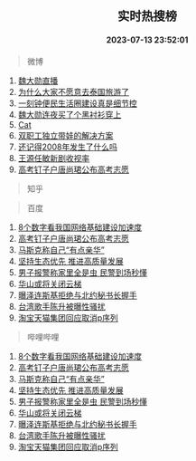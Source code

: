 <div align="center"><h2>实时热搜榜</h2><h4>2023-07-13 23:52:01</h4></div>

> 微博  

1. [魏大勋直播](https://s.weibo.com/weibo?q=%E9%AD%8F%E5%A4%A7%E5%8B%8B%E7%9B%B4%E6%92%AD&t=31&band_rank=1&Refer=top)<br />
2. [为什么大家不愿意去泰国旅游了](https://s.weibo.com/weibo?q=%23%E4%B8%BA%E4%BB%80%E4%B9%88%E5%A4%A7%E5%AE%B6%E4%B8%8D%E6%84%BF%E6%84%8F%E5%8E%BB%E6%B3%B0%E5%9B%BD%E6%97%85%E6%B8%B8%E4%BA%86%23&t=31&band_rank=2&Refer=top)<br />
3. [一刻钟便民生活圈建设真是细节控](https://s.weibo.com/weibo?q=%23%E4%B8%80%E5%88%BB%E9%92%9F%E4%BE%BF%E6%B0%91%E7%94%9F%E6%B4%BB%E5%9C%88%E5%BB%BA%E8%AE%BE%E7%9C%9F%E6%98%AF%E7%BB%86%E8%8A%82%E6%8E%A7%23&t=31&band_rank=3&Refer=top)<br />
4. [魏大勋连夜买了个黑衬衫穿上](https://s.weibo.com/weibo?q=%23%E9%AD%8F%E5%A4%A7%E5%8B%8B%E8%BF%9E%E5%A4%9C%E4%B9%B0%E4%BA%86%E4%B8%AA%E9%BB%91%E8%A1%AC%E8%A1%AB%E7%A9%BF%E4%B8%8A%23&t=31&band_rank=4&Refer=top)<br />
5. [Cat](https://s.weibo.com/weibo?q=Cat&t=31&band_rank=5&Refer=top)<br />
6. [双职工独立带娃的解决方案](https://s.weibo.com/weibo?q=%23%E5%8F%8C%E8%81%8C%E5%B7%A5%E7%8B%AC%E7%AB%8B%E5%B8%A6%E5%A8%83%E7%9A%84%E8%A7%A3%E5%86%B3%E6%96%B9%E6%A1%88%23&t=31&band_rank=6&Refer=top)<br />
7. [还记得2008年发生了什么吗](https://s.weibo.com/weibo?q=%E8%BF%98%E8%AE%B0%E5%BE%972008%E5%B9%B4%E5%8F%91%E7%94%9F%E4%BA%86%E4%BB%80%E4%B9%88%E5%90%97&t=31&band_rank=7&Refer=top)<br />
8. [王源任敏新剧收视率](https://s.weibo.com/weibo?q=%23%E7%8E%8B%E6%BA%90%E4%BB%BB%E6%95%8F%E6%96%B0%E5%89%A7%E6%94%B6%E8%A7%86%E7%8E%87%23&t=31&band_rank=8&Refer=top)<br />
9. [高考钉子户唐尚珺公布高考志愿](https://s.weibo.com/weibo?q=%23%E9%AB%98%E8%80%83%E9%92%89%E5%AD%90%E6%88%B7%E5%94%90%E5%B0%9A%E7%8F%BA%E5%85%AC%E5%B8%83%E9%AB%98%E8%80%83%E5%BF%97%E6%84%BF%23&t=31&band_rank=9&Refer=top)<br />

> 知乎  


> 百度  

1. [8个数字看我国网络基础建设加速度](https://www.baidu.com/s?wd=8%E4%B8%AA%E6%95%B0%E5%AD%97%E7%9C%8B%E6%88%91%E5%9B%BD%E7%BD%91%E7%BB%9C%E5%9F%BA%E7%A1%80%E5%BB%BA%E8%AE%BE%E5%8A%A0%E9%80%9F%E5%BA%A6&sa=fyb_news&rsv_dl=fyb_news)<br />
2. [高考钉子户唐尚珺公布高考志愿](https://www.baidu.com/s?wd=%E9%AB%98%E8%80%83%E9%92%89%E5%AD%90%E6%88%B7%E5%94%90%E5%B0%9A%E7%8F%BA%E5%85%AC%E5%B8%83%E9%AB%98%E8%80%83%E5%BF%97%E6%84%BF&sa=fyb_news&rsv_dl=fyb_news)<br />
3. [马斯克称自己“有点亲华”](https://www.baidu.com/s?wd=%E9%A9%AC%E6%96%AF%E5%85%8B%E7%A7%B0%E8%87%AA%E5%B7%B1%E2%80%9C%E6%9C%89%E7%82%B9%E4%BA%B2%E5%8D%8E%E2%80%9D&sa=fyb_news&rsv_dl=fyb_news)<br />
4. [坚持生态优先 推进高质量发展](https://www.baidu.com/s?wd=%E5%9D%9A%E6%8C%81%E7%94%9F%E6%80%81%E4%BC%98%E5%85%88+%E6%8E%A8%E8%BF%9B%E9%AB%98%E8%B4%A8%E9%87%8F%E5%8F%91%E5%B1%95&sa=fyb_news&rsv_dl=fyb_news)<br />
5. [男子报警称家里全是虫 民警到场秒懂](https://www.baidu.com/s?wd=%E7%94%B7%E5%AD%90%E6%8A%A5%E8%AD%A6%E7%A7%B0%E5%AE%B6%E9%87%8C%E5%85%A8%E6%98%AF%E8%99%AB+%E6%B0%91%E8%AD%A6%E5%88%B0%E5%9C%BA%E7%A7%92%E6%87%82&sa=fyb_news&rsv_dl=fyb_news)<br />
6. [华山或将关闭云梯](https://www.baidu.com/s?wd=%E5%8D%8E%E5%B1%B1%E6%88%96%E5%B0%86%E5%85%B3%E9%97%AD%E4%BA%91%E6%A2%AF&sa=fyb_news&rsv_dl=fyb_news)<br />
7. [曝泽连斯基拒绝与北约秘书长握手](https://www.baidu.com/s?wd=%E6%9B%9D%E6%B3%BD%E8%BF%9E%E6%96%AF%E5%9F%BA%E6%8B%92%E7%BB%9D%E4%B8%8E%E5%8C%97%E7%BA%A6%E7%A7%98%E4%B9%A6%E9%95%BF%E6%8F%A1%E6%89%8B&sa=fyb_news&rsv_dl=fyb_news)<br />
8. [台湾歌手陈升被曝性骚扰](https://www.baidu.com/s?wd=%E5%8F%B0%E6%B9%BE%E6%AD%8C%E6%89%8B%E9%99%88%E5%8D%87%E8%A2%AB%E6%9B%9D%E6%80%A7%E9%AA%9A%E6%89%B0&sa=fyb_news&rsv_dl=fyb_news)<br />
9. [淘宝天猫集团回应取消p序列](https://www.baidu.com/s?wd=%E6%B7%98%E5%AE%9D%E5%A4%A9%E7%8C%AB%E9%9B%86%E5%9B%A2%E5%9B%9E%E5%BA%94%E5%8F%96%E6%B6%88p%E5%BA%8F%E5%88%97&sa=fyb_news&rsv_dl=fyb_news)<br />

> 哔哩哔哩  

1. [8个数字看我国网络基础建设加速度](https://www.baidu.com/s?wd=8%E4%B8%AA%E6%95%B0%E5%AD%97%E7%9C%8B%E6%88%91%E5%9B%BD%E7%BD%91%E7%BB%9C%E5%9F%BA%E7%A1%80%E5%BB%BA%E8%AE%BE%E5%8A%A0%E9%80%9F%E5%BA%A6&sa=fyb_news&rsv_dl=fyb_news)<br />
2. [高考钉子户唐尚珺公布高考志愿](https://www.baidu.com/s?wd=%E9%AB%98%E8%80%83%E9%92%89%E5%AD%90%E6%88%B7%E5%94%90%E5%B0%9A%E7%8F%BA%E5%85%AC%E5%B8%83%E9%AB%98%E8%80%83%E5%BF%97%E6%84%BF&sa=fyb_news&rsv_dl=fyb_news)<br />
3. [马斯克称自己“有点亲华”](https://www.baidu.com/s?wd=%E9%A9%AC%E6%96%AF%E5%85%8B%E7%A7%B0%E8%87%AA%E5%B7%B1%E2%80%9C%E6%9C%89%E7%82%B9%E4%BA%B2%E5%8D%8E%E2%80%9D&sa=fyb_news&rsv_dl=fyb_news)<br />
4. [坚持生态优先 推进高质量发展](https://www.baidu.com/s?wd=%E5%9D%9A%E6%8C%81%E7%94%9F%E6%80%81%E4%BC%98%E5%85%88+%E6%8E%A8%E8%BF%9B%E9%AB%98%E8%B4%A8%E9%87%8F%E5%8F%91%E5%B1%95&sa=fyb_news&rsv_dl=fyb_news)<br />
5. [男子报警称家里全是虫 民警到场秒懂](https://www.baidu.com/s?wd=%E7%94%B7%E5%AD%90%E6%8A%A5%E8%AD%A6%E7%A7%B0%E5%AE%B6%E9%87%8C%E5%85%A8%E6%98%AF%E8%99%AB+%E6%B0%91%E8%AD%A6%E5%88%B0%E5%9C%BA%E7%A7%92%E6%87%82&sa=fyb_news&rsv_dl=fyb_news)<br />
6. [华山或将关闭云梯](https://www.baidu.com/s?wd=%E5%8D%8E%E5%B1%B1%E6%88%96%E5%B0%86%E5%85%B3%E9%97%AD%E4%BA%91%E6%A2%AF&sa=fyb_news&rsv_dl=fyb_news)<br />
7. [曝泽连斯基拒绝与北约秘书长握手](https://www.baidu.com/s?wd=%E6%9B%9D%E6%B3%BD%E8%BF%9E%E6%96%AF%E5%9F%BA%E6%8B%92%E7%BB%9D%E4%B8%8E%E5%8C%97%E7%BA%A6%E7%A7%98%E4%B9%A6%E9%95%BF%E6%8F%A1%E6%89%8B&sa=fyb_news&rsv_dl=fyb_news)<br />
8. [台湾歌手陈升被曝性骚扰](https://www.baidu.com/s?wd=%E5%8F%B0%E6%B9%BE%E6%AD%8C%E6%89%8B%E9%99%88%E5%8D%87%E8%A2%AB%E6%9B%9D%E6%80%A7%E9%AA%9A%E6%89%B0&sa=fyb_news&rsv_dl=fyb_news)<br />
9. [淘宝天猫集团回应取消p序列](https://www.baidu.com/s?wd=%E6%B7%98%E5%AE%9D%E5%A4%A9%E7%8C%AB%E9%9B%86%E5%9B%A2%E5%9B%9E%E5%BA%94%E5%8F%96%E6%B6%88p%E5%BA%8F%E5%88%97&sa=fyb_news&rsv_dl=fyb_news)<br />
